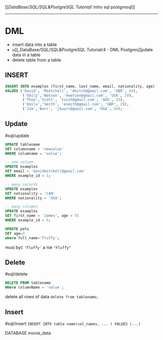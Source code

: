 [[_DataBase/SQL/SQL&PostgreSQL Tutorial/_ intro sql postgresql]]


---
# DML
- insert data into a table
- u[[_DataBase/SQL/SQL&PostgreSQL Tutorial/4 - DML Postgres]]pdate data in a table
- delete table from a table

## INSERT
```sql
INSERT INTO examples (first_name, last_name, email, nationality, age)
VALUES ('David', 'Mietchell', 'dmitch@gmail.com', 'GBR', 43),
		('Emily','Watson', 'ewatson@gmail.com', 'USA', 29),
		('Theo','Scott', 'tscot@gmail.com', 'AUS', 33),
		('Emilu','Smith', 'esmith@gmail.com', 'GBR', 29),
		('Jim','Burr', 'jbuurr@gmail.com', 'USA', 54);
```

## Update
#sql/update 
```sql
UPDATE tablename
SET columnname = 'newvalue'
WHERE columname = 'value';
```

```sql
-- one column
UPDATE examples
SET email = 'davidmitchell@gmail.com'
WHERE example_id = 1;

-- many records
UPDATE examples
SET nationality = 'CAN'
WHERE nationality = 'USA';

-- many columns
UPDATE examples 
SET first_name = 'James', age = 55
WHERE example_id = 5;
```

```sql
UPDATE pets
SET age=3
where full_name='Fluffy';
```
musi być `'Fluffy'` a nie `"Fluffy"`


## Delete
#sql/delete 
```sql
DELETE FROM tablename
Where columnName = 'value';
```

delete all rows of data
`delete from tablename;`

## Insert
#sql/insert 
`INSERT INTO table name(col_names, ... ) VALUES (...) `


DATABASE movie_data















